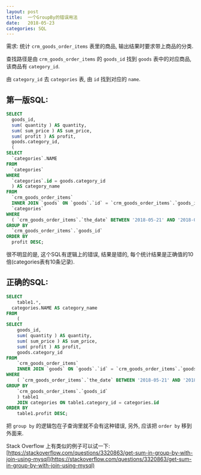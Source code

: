 ```yaml
---
layout: post
title:  一个GroupBy的错误用法  
date:   2018-05-23
categories: SQL
---
```


需求: 统计 `crm_goods_order_items` 表里的商品, 输出结果时要求带上商品的分类.

查找路径是由 `crm_goods_order_items` 的 `goods_id` 找到 `goods` 表中的对应商品, 该商品有 `category_id`.

由 `category_id` 去 `categories` 表, 由 `id` 找到对应的 `name`.

## 第一版SQL:

```sql
SELECT
  goods_id,
  sum( quantity ) AS quantity,
  sum( sum_price ) AS sum_price,
  sum( profit ) AS profit,
  goods.category_id,
  (
SELECT
  `categories`.NAME 
FROM
  `categories` 
WHERE
  `categories`.id = goods.category_id 
  ) AS category_name 
FROM
  `crm_goods_order_items`
  INNER JOIN `goods` ON `goods`.`id` = `crm_goods_order_items`.`goods_id`,
  `categories` 
WHERE
  ( `crm_goods_order_items`.`the_date` BETWEEN '2018-05-21' AND '2018-05-23' ) 
GROUP BY
  `crm_goods_order_items`.`goods_id` 
ORDER BY
  profit DESC;
```

很不明显的是, 这个SQL有逻辑上的错误, 结果是错的, 每个统计结果是正确值的10倍(categories表有10条记录).

## 正确的SQL:

```sql
SELECT
	table1.*,
  categories.NAME AS category_name 
FROM
	(
SELECT
	goods_id,
	sum( quantity ) AS quantity,
	sum( sum_price ) AS sum_price,
	sum( profit ) AS profit,
	goods.category_id 
FROM
	`crm_goods_order_items`
	INNER JOIN `goods` ON `goods`.`id` = `crm_goods_order_items`.`goods_id` 
WHERE
	( `crm_goods_order_items`.`the_date` BETWEEN '2018-05-21' AND '2018-05-23' ) 
GROUP BY
	`crm_goods_order_items`.`goods_id` 
	) table1
	JOIN categories ON table1.category_id = categories.id 
ORDER BY
	table1.profit DESC;
```

把 `group by` 的逻辑包在子查询里就不会有这种错误, 另外, 应该把 `order by` 移到外面来.


Stack Overflow 上有类似的例子可以试一下: [https://stackoverflow.com/questions/3320863/get-sum-in-group-by-with-join-using-mysql](https://stackoverflow.com/questions/3320863/get-sum-in-group-by-with-join-using-mysql)

